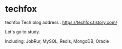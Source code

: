 # techfox
techfox
Tech blog address : https://techfox.tistory.com/

Let's go to study.

Including: JobRur, MySQL, Redis, MongoDB, Oracle
